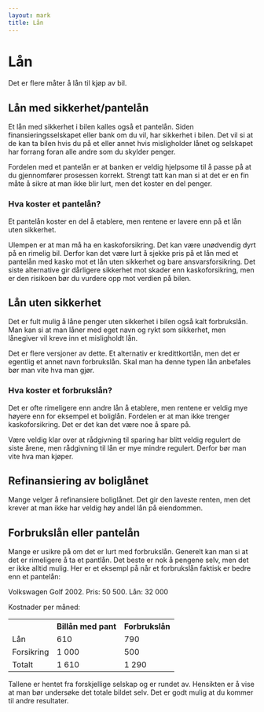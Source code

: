 ```yaml
---
layout: mark
title: Lån
---
```


# Lån

Det er flere måter å lån til kjøp av bil.


## Lån med sikkerhet/pantelån

Et lån med sikkerhet i bilen kalles også et pantelån.
Siden finansieringsselskapet eller bank om du vil, har sikkerhet i bilen.
Det vil si at de kan ta bilen hvis du på et eller annet hvis misligholder lånet
og selskapet har forrang foran alle andre som du skylder penger.

Fordelen med et pantelån er at banken er veldig hjelpsome til å passe på at
du gjennomfører prosessen korrekt.
Strengt tatt kan man si at det er en fin måte å sikre at man ikke blir lurt, men
det koster en del penger.

### Hva koster et pantelån?

Et pantelån koster en del å etablere, men rentene er lavere enn på et lån uten sikkerhet.

Ulempen er at man må ha en kaskoforsikring.
Det kan være unødvendig dyrt på en rimelig bil.
Derfor kan det være lurt å sjekke pris på et lån med et pantelån med kasko mot
et lån uten sikkerhet og bare ansvarsforsikring.
Det siste alternative gir dårligere sikkerhet mot skader enn kaskoforsikring,
men er den risikoen bør du vurdere opp mot verdien på bilen.

## Lån uten sikkerhet

Det er fult mulig å låne penger uten sikkerhet i bilen også kalt forbrukslån.
Man kan si at man låner med eget navn og rykt som sikkerhet, men lånegiver vil kreve inn et misligholdt lån.

Det er flere versjoner av dette.
Et alternativ er kredittkortlån, men det er egentlig et annet navn forbrukslån.
Skal man ha denne typen lån anbefales bør man vite hva man gjør.

### Hva koster et forbrukslån?

Det er ofte rimeligere enn andre lån å etablere, men rentene er veldig mye høyere
enn for eksempel et boliglån.
Fordelen er at man ikke trenger kaskoforsikring.
Det er det kan det være noe å spare på.

Være veldig klar over at rådgivning til sparing har blitt veldig regulert de siste årene,
men rådgivning til lån er mye mindre regulert.
Derfor bør man vite hva man kjøper.

## Refinansiering av boliglånet

Mange velger å refinansiere boliglånet.
Det gir den laveste renten, men det krever at man ikke har veldig høy andel lån på eiendommen.

## Forbrukslån eller pantelån

Mange er usikre på om det er lurt med forbrukslån.
Generelt kan man si at det er rimeligere å ta et pantlån.
Det beste er nok å pengene selv, men det er ikke alltid mulig.
Her er et eksempl på når et forbrukslån faktisk er bedre enn et pantelån:

Volkswagen Golf 2002. Pris: 50 500. Lån: 32 000

Kostnader per måned:

<table>
  <tr><th></th><th>Billån med pant</th><th>Forbrukslån</th></tr>
  <tr><td>Lån</td><td class="nr">610</td><td class="nr">790</td></tr>
  <tr><td>Forsikring</td><td class="nr">1 000</td><td class="nr">500</td></tr>
  <tr class="sum"><td>Totalt</td><td class="nr">1 610</td><td class="nr">1 290</td></tr>
</table>

Tallene er hentet fra forskjellige selskap og er rundet av.
Hensikten er å vise at man bør undersøke det totale bildet selv.
Det er godt mulig at du kommer til andre resultater.

<script async src="//pagead2.googlesyndication.com/pagead/js/adsbygoogle.js"></script>
<!-- Kjøpekontrakt - Lån -->
<ins class="adsbygoogle"
     style="display:inline-block;width:728px;height:90px"
     data-ad-client="ca-pub-9548062553812638"
     data-ad-slot="2390268900"></ins>
<script>
(adsbygoogle = window.adsbygoogle || []).push({});
</script>
